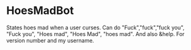 # HoesMadBot
States hoes mad when a user curses. Can do "Fuck","fuck","fuck you", "Fuck you", "Hoes mad", "Hoes Mad", "hoes mad".
And also &help. For version number and my username.

